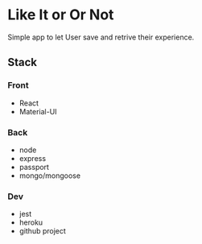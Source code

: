 # Like It or Or Not

Simple app to let User save and retrive their experience.

## Stack
### Front
- React
- Material-UI

### Back
- node
- express
- passport
- mongo/mongoose

### Dev
- jest
- heroku
- github project
